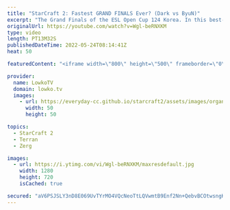```yaml
---
title: "StarCraft 2: Fastest GRAND FINALS Ever? (Dark vs ByuN)"
excerpt: "The Grand Finals of the ESL Open Cup 124 Korea. In this best-of-5 series of professional StarCraft 2 I cast ByuN (Terran) versus Dark (Zerg). Easily one of the fastest Grand Finals ever in StarCraft 2. The fastest StarCraft 2 speedrun?  Support my work on Patreon: https://www.patreon.com/lowkotv Become"
originalUrl: https://youtube.com/watch?v=Wgl-beRNXKM
type: video
length: PT13M32S
publishedDateTime: 2022-05-24T08:14:41Z
heat: 50

featuredContent: "<iframe width=\"800\" height=\"500\" frameborder=\"0\" src=\"https://www.youtube.com/embed/Wgl-beRNXKM\" allow=\"accelerometer; autoplay; encrypted-media; gyroscope; picture-in-picture\" allowfullscreen></iframe>"

provider:
  name: LowkoTV
  domain: lowko.tv
  images:
    - url: https://everyday-cc.github.io/starcraft2/assets/images/organizations/lowko.tv-50x50.jpg
      width: 50
      height: 50

topics:
  - StarCraft 2
  - Terran
  - Zerg

images:
  - url: https://i.ytimg.com/vi/Wgl-beRNXKM/maxresdefault.jpg
    width: 1280
    height: 720
    isCached: true

secured: "aV6PSJSLY3nD8E069UvTYrMO4VQcNeoTtLQVwmtB9Enf2Nn+QebvBCOtwsngKU9pq65KA59TBs4OslJSo5+acFMea8BJBHl15Z/LWfyfCDW0sGgeW7GuCsYNVPTItUCVE23rp4vsv2DOdCR0IX8Q2a/gg89mW+Nup2FvxFczoFSnNOVQ/8tsfGy1oM1Z1aDKvzcoWUKSnkSpwKlMeZt2EphyWStni1mjEvn2hzpYto7vlzRg9m/wD2AzUH5ynQPOpzwgptoe4KU5XtMFzskH1j2aEz0VJy4n4KVfJwb3gq5v89DDlLnSp8A1o87JlFF1SLUPgOec1y66YR9+b9maLquXZz6hTH+JWN4z15sgJPEfvFIJLYxUF5xDXFj07wCyR+mLAco8GPy/M14uBT3+L9QLMdPXpM2/MPSmsHSaI04=;+ud6tnH3brtnCibbMc3zfQ=="
---
```


